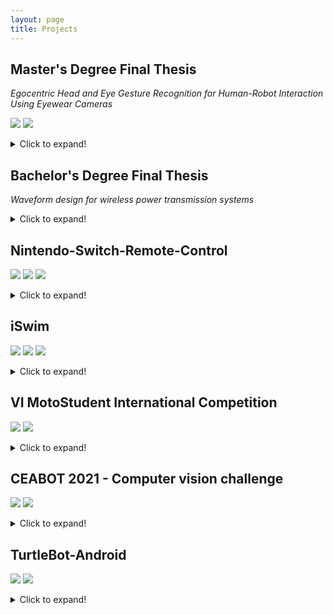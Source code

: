 ```yaml
---
layout: page
title: Projects
---
```



## Master's Degree Final Thesis

_Egocentric Head and Eye Gesture Recognition for Human-Robot Interaction Using Eyewear Cameras_

![](https://img.shields.io/badge/Code-Python-informational?style=flat-square&logo=python&logoColor=white&color=3776AB) ![](https://img.shields.io/badge/Code-PyTorch-informational?style=flat-square&logo=pytorch&logoColor=white&color=EE4C2C)

<details>
  <summary>Click to expand!</summary>

  <p>In this thesis, I created a set of well-defined head and eye gestures that can be performed by disabled and mobility-impaired users. Then, a neural network for gesture recognition is presented. The neural network has been trained for five different gestures, with promising results (>90% recognition accuracy).</p>

  <p>This neural network uses an existing convolutional neural network (CNN) for homography estimation in image pairs, and a custom Long Short-Term Memory (LSTM) module for temporal sequence processing. The head and eye images are acquired from a Pupil Core headset, and the recognition model runs in real-time on a low-end PC. While we have envisioned this system for seamless and accesible Human-Robot Interaction (HRI), this technology opens the door to other promising applications.</p>
</details>

## Bachelor's Degree Final Thesis

_Waveform design for wireless power transmission systems_

<details>
  <summary>Click to expand!</summary>

  <p>In this work, the effect of saturation in the power amplifier (PA) of a power beacon is studied. It is shown via simulation that, when this effect is taken into account, the optimal waveforms are not those with a high Peak-to-Average Power Ratio (PAPR). Indeed, these waveforms are severely degraded by the PA saturation, and other waveforms and backoff parameters provide higher efficiency in wireless power transmission. These results differ from the common belief in the literature, and show that efficiency gains can be obtained with optimally-designed waveforms.</p>
</details>

## Nintendo-Switch-Remote-Control

![](https://img.shields.io/badge/Code-Java-informational?style=flat-square&logo=Java&logoColor=white&color=b07219) ![](https://img.shields.io/badge/Code-C-informational?style=flat-square&logo=c&logoColor=white&color=A8B9CC) ![](https://img.shields.io/badge/Code-WebRTC-informational?style=flat-square&logo=webrtc&logoColor=white&color=333333)

<details>
  <summary>Click to expand!</summary>

  <p>Software that allows remote play for Nintendo Switch. Built from scratch, currently supports sending controller input from one computer to another and playing games remotely. I'm currently finishing a WebRTC implementation that will include real-time audio and video streaming, thus allowing full remote play for the Nintendo Switch. It's the same technology used by streaming services such as Stadia, but open source!</p>

  <p>The project is divided into two parts: a GUI for both the client and server computers (programmed in JavaFx) and an Atmel firmware that can be flashed to an Arduino board and emulates a Nintendo Switch Pro Controller. To the best of my knowledge, it's the one and only firmware available for Atmel microcontrollers that reverse engineers the Pro Controller (some efforts have been made for the Horipad S, which has limited features).</p>

  <p>Source code available on <a href="https://github.com/javmarina/Nintendo-Switch-Remote-Control">GitHub</a>.</p>
</details>

## iSwim

![](https://img.shields.io/badge/Code-Android-informational?style=flat-square&logo=Android&logoColor=white&color=3DDC84) ![](https://img.shields.io/badge/Code-Java-informational?style=flat-square&logo=Java&logoColor=white&color=b07219) ![](https://img.shields.io/badge/Code-Kotlin-informational?style=flat-square&logo=kotlin&logoColor=white&color=0095D5)

<details>
  <summary>Click to expand!</summary>

  <p>An Android app that I started developing as I was learning Java and Android development (2014). While still in development (and will continue for the foreseeable future), it has slowly taken shape over time. I have tried to keep up to the new Android development techniques, and arguably the biggest lessons derive from my initial and innocent mistakes (for the record, I still hate the activity lifecycle).</p>
</details>

## VI MotoStudent International Competition

![](https://img.shields.io/badge/Code-C++-informational?style=flat-square&logo=cplusplus&logoColor=white&color=00599C) ![](https://img.shields.io/badge/Design-STM-informational?style=flat-square&logo=stmicroelectronics&logoColor=white&color=03234B)

<details>
  <summary>Click to expand!</summary>

  <p>I worked as a member of the <a href="http://racingteam.uma.es/">UMA Racing Team</a> for two years, mainly focusing on the controller design and programming. I adapted the <a href="https://vesc-project.com/">VESC Project</a> to a 13 kW Permanent Magnet Synchronous Motor (PMSM), and designed the PCB for the controller. I also led the electronics section of the team, overseeing the development of the power inverter, the data acquisition module and the battery.</p>

  <p>Eventually, the UMA Racing Team won the prize for the best electric motorcycle in the MS2 category 🏆.</p>
</details>

## CEABOT 2021 - Computer vision challenge

![](https://img.shields.io/badge/Code-Python-informational?style=flat-square&logo=Python&logoColor=white&color=3572A5) ![](https://img.shields.io/badge/Simulator-Unity-informational?style=flat-square&logo=unity&logoColor=white&color=000000)

<details>
  <summary>Click to expand!</summary>

  <p>Code developed for the CEABOT 2021 second challenge. The goal was to implement a leader-follower robotic system (with underwater vehicles). The follower robot uses a camera pointing to the leader, which has ArUco markers on it. Using the OpenCV library, the position of the ArUco is obtained, and the follower movement is controlled with a simple PID. We also optimized the image processing by using a parallel pipeline in order to reduce control latency, and designed a basic GUI for monitoring both vehicles. Our team achieved the first place in this challenge.</p>

  <p>Source code available on <a href="https://github.com/javmarina/CEABOT">GitHub</a>.</p>
</details>

## TurtleBot-Android

![](https://img.shields.io/badge/Code-Android-informational?style=flat-square&logo=Android&logoColor=white&color=3DDC84) ![](https://img.shields.io/badge/Code-ROS-informational?style=flat-square&logo=ROS&logoColor=white&color=22314E)

<details>
  <summary>Click to expand!</summary>

  <p>Basic Android app to teleoperate a TurtleBot and stream images from its multiple cameras. Showcases basic usage of ROS nodes in `rosjava`.</p>

  <p>Source code available on <a href="https://github.com/javmarina/TurtleBot-Android">GitHub</a>.</p>
</details>
